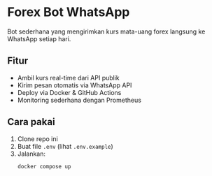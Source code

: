 # Forex Bot WhatsApp
Bot sederhana yang mengirimkan kurs mata-uang forex langsung ke WhatsApp setiap hari.

## Fitur
- Ambil kurs real-time dari API publik
- Kirim pesan otomatis via WhatsApp API
- Deploy via Docker & GitHub Actions
- Monitoring sederhana dengan Prometheus

## Cara pakai
1. Clone repo ini  
2. Buat file `.env` (lihat `.env.example`)  
3. Jalankan:  
   ```bash
   docker compose up

